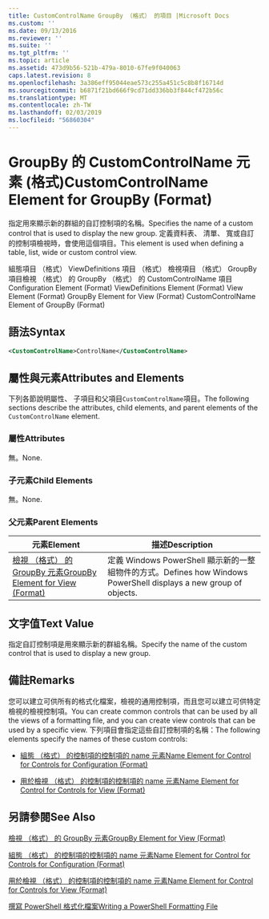 ```yaml
---
title: CustomControlName GroupBy （格式） 的項目 |Microsoft Docs
ms.custom: ''
ms.date: 09/13/2016
ms.reviewer: ''
ms.suite: ''
ms.tgt_pltfrm: ''
ms.topic: article
ms.assetid: 473d9b56-521b-479a-8010-67fe9f040063
caps.latest.revision: 8
ms.openlocfilehash: 3a386eff95044eae573c255a451c5c8b8f16714d
ms.sourcegitcommit: b6871f21bd666f9cd71dd336bb3f844cf472b56c
ms.translationtype: MT
ms.contentlocale: zh-TW
ms.lasthandoff: 02/03/2019
ms.locfileid: "56860304"
---
```

# <a name="customcontrolname-element-for-groupby-format"></a><span data-ttu-id="eea88-102">GroupBy 的 CustomControlName 元素 (格式)</span><span class="sxs-lookup"><span data-stu-id="eea88-102">CustomControlName Element for GroupBy (Format)</span></span>

<span data-ttu-id="eea88-103">指定用來顯示新的群組的自訂控制項的名稱。</span><span class="sxs-lookup"><span data-stu-id="eea88-103">Specifies the name of a custom control that is used to display the new group.</span></span> <span data-ttu-id="eea88-104">定義資料表、 清單、 寬或自訂的控制項檢視時，會使用這個項目。</span><span class="sxs-lookup"><span data-stu-id="eea88-104">This element is used when defining a table, list, wide or custom control view.</span></span>

<span data-ttu-id="eea88-105">組態項目 （格式） ViewDefinitions 項目 （格式） 檢視項目 （格式） GroupBy 項目檢視 （格式） 的 GroupBy （格式） 的 CustomControlName 項目</span><span class="sxs-lookup"><span data-stu-id="eea88-105">Configuration Element (Format) ViewDefinitions Element (Format) View Element (Format) GroupBy Element for View (Format) CustomControlName Element of GroupBy (Format)</span></span>

## <a name="syntax"></a><span data-ttu-id="eea88-106">語法</span><span class="sxs-lookup"><span data-stu-id="eea88-106">Syntax</span></span>

```xml
<CustomControlName>ControlName</CustomControlName>
```

## <a name="attributes-and-elements"></a><span data-ttu-id="eea88-107">屬性與元素</span><span class="sxs-lookup"><span data-stu-id="eea88-107">Attributes and Elements</span></span>

<span data-ttu-id="eea88-108">下列各節說明屬性、 子項目和父項目`CustomControlName`項目。</span><span class="sxs-lookup"><span data-stu-id="eea88-108">The following sections describe the attributes, child elements, and parent elements of the `CustomControlName` element.</span></span>

### <a name="attributes"></a><span data-ttu-id="eea88-109">屬性</span><span class="sxs-lookup"><span data-stu-id="eea88-109">Attributes</span></span>

<span data-ttu-id="eea88-110">無。</span><span class="sxs-lookup"><span data-stu-id="eea88-110">None.</span></span>

### <a name="child-elements"></a><span data-ttu-id="eea88-111">子元素</span><span class="sxs-lookup"><span data-stu-id="eea88-111">Child Elements</span></span>

<span data-ttu-id="eea88-112">無。</span><span class="sxs-lookup"><span data-stu-id="eea88-112">None.</span></span>

### <a name="parent-elements"></a><span data-ttu-id="eea88-113">父元素</span><span class="sxs-lookup"><span data-stu-id="eea88-113">Parent Elements</span></span>

|<span data-ttu-id="eea88-114">元素</span><span class="sxs-lookup"><span data-stu-id="eea88-114">Element</span></span>|<span data-ttu-id="eea88-115">描述</span><span class="sxs-lookup"><span data-stu-id="eea88-115">Description</span></span>|
|-------------|-----------------|
|[<span data-ttu-id="eea88-116">檢視 （格式） 的 GroupBy 元素</span><span class="sxs-lookup"><span data-stu-id="eea88-116">GroupBy Element for View (Format)</span></span>](./groupby-element-for-view-format.md)|<span data-ttu-id="eea88-117">定義 Windows PowerShell 顯示新的一整組物件的方式。</span><span class="sxs-lookup"><span data-stu-id="eea88-117">Defines how Windows PowerShell displays a new group of objects.</span></span>|

## <a name="text-value"></a><span data-ttu-id="eea88-118">文字值</span><span class="sxs-lookup"><span data-stu-id="eea88-118">Text Value</span></span>

<span data-ttu-id="eea88-119">指定自訂控制項是用來顯示新的群組名稱。</span><span class="sxs-lookup"><span data-stu-id="eea88-119">Specify the name of the custom control that is used to display a new group.</span></span>

## <a name="remarks"></a><span data-ttu-id="eea88-120">備註</span><span class="sxs-lookup"><span data-stu-id="eea88-120">Remarks</span></span>

<span data-ttu-id="eea88-121">您可以建立可供所有的格式化檔案，檢視的通用控制項，而且您可以建立可供特定檢視的檢視控制項。</span><span class="sxs-lookup"><span data-stu-id="eea88-121">You can create common controls that can be used by all the views of a formatting file, and you can create view controls that can be used by a specific view.</span></span> <span data-ttu-id="eea88-122">下列項目會指定這些自訂控制項的名稱：</span><span class="sxs-lookup"><span data-stu-id="eea88-122">The following elements specify the names of these custom controls:</span></span>

- [<span data-ttu-id="eea88-123">組態 （格式） 的控制項的控制項的 name 元素</span><span class="sxs-lookup"><span data-stu-id="eea88-123">Name Element for Control for Controls for Configuration (Format)</span></span>](./name-element-for-control-for-controls-for-configuration-format.md)

- [<span data-ttu-id="eea88-124">用於檢視 （格式） 的控制項的控制項的 name 元素</span><span class="sxs-lookup"><span data-stu-id="eea88-124">Name Element for Control for Controls for View (Format)</span></span>](./name-element-for-control-for-controls-for-view-format.md)

## <a name="see-also"></a><span data-ttu-id="eea88-125">另請參閱</span><span class="sxs-lookup"><span data-stu-id="eea88-125">See Also</span></span>

[<span data-ttu-id="eea88-126">檢視 （格式） 的 GroupBy 元素</span><span class="sxs-lookup"><span data-stu-id="eea88-126">GroupBy Element for View (Format)</span></span>](./groupby-element-for-view-format.md)

[<span data-ttu-id="eea88-127">組態 （格式） 的控制項的控制項的 name 元素</span><span class="sxs-lookup"><span data-stu-id="eea88-127">Name Element for Control for Controls for Configuration (Format)</span></span>](./name-element-for-control-for-controls-for-configuration-format.md)

[<span data-ttu-id="eea88-128">用於檢視 （格式） 的控制項的控制項的 name 元素</span><span class="sxs-lookup"><span data-stu-id="eea88-128">Name Element for Control for Controls for View (Format)</span></span>](./name-element-for-control-for-controls-for-view-format.md)

[<span data-ttu-id="eea88-129">撰寫 PowerShell 格式化檔案</span><span class="sxs-lookup"><span data-stu-id="eea88-129">Writing a PowerShell Formatting File</span></span>](./writing-a-powershell-formatting-file.md)
